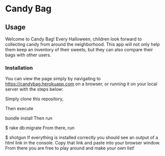 # Candy Bag

## Usage

Welcome to Candy Bag! Every Halloween, children look forward to collecting candy from around the neighborhood. This app will not only help them keep an inventory of their sweets, but they can also compare their bags with other users.

### Installation

You can view the page simply by navigating to https://candybag.herokuapp.com on a browser, or running it on your local server with the steps below:

Simply clone this repository,

Then execute

  bundle install
Then run

$ rake db:migrate
From there, run

$ shotgun
If everything is installed correctly you should see an output of a html link in the console. Copy that link and paste into your browser window. From there you are free to play around and make your own list!
